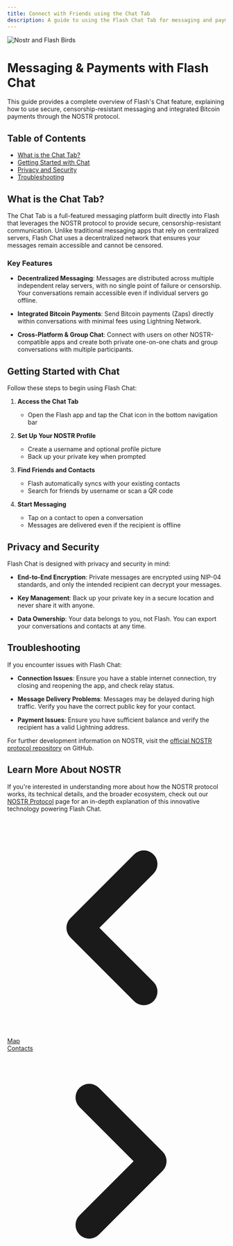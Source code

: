 ```yaml
---
title: Connect with Friends using the Chat Tab
description: A guide to using the Flash Chat Tab for messaging and payments using the NOSTR protocol
---
```


<div class="text-center mb-12">
  <img src="/images/badges/png/Nostr_and_Flash_Birds.png" alt="Nostr and Flash Birds" class="mx-auto h-40 mb-4" />
</div>

# Messaging & Payments with Flash Chat

This guide provides a complete overview of Flash's Chat feature, explaining how to use secure, censorship-resistant messaging and integrated Bitcoin payments through the NOSTR protocol.

## Table of Contents

- [What is the Chat Tab?](#what-is-the-chat-tab)
- [Getting Started with Chat](#getting-started-with-chat)
- [Privacy and Security](#privacy-and-security)
- [Troubleshooting](#troubleshooting)

## What is the Chat Tab?

The Chat Tab is a full-featured messaging platform built directly into Flash that leverages the NOSTR protocol to provide secure, censorship-resistant communication. Unlike traditional messaging apps that rely on centralized servers, Flash Chat uses a decentralized network that ensures your messages remain accessible and cannot be censored.

### Key Features

- **Decentralized Messaging**: Messages are distributed across multiple independent relay servers, with no single point of failure or censorship. Your conversations remain accessible even if individual servers go offline.

- **Integrated Bitcoin Payments**: Send Bitcoin payments (Zaps) directly within conversations with minimal fees using Lightning Network.

- **Cross-Platform & Group Chat**: Connect with users on other NOSTR-compatible apps and create both private one-on-one chats and group conversations with multiple participants.

## Getting Started with Chat

Follow these steps to begin using Flash Chat:

1. **Access the Chat Tab**
   - Open the Flash app and tap the Chat icon in the bottom navigation bar

2. **Set Up Your NOSTR Profile**
   - Create a username and optional profile picture
   - Back up your private key when prompted

3. **Find Friends and Contacts**
   - Flash automatically syncs with your existing contacts
   - Search for friends by username or scan a QR code

4. **Start Messaging**
   - Tap on a contact to open a conversation
   - Messages are delivered even if the recipient is offline

## Privacy and Security

Flash Chat is designed with privacy and security in mind:

- **End-to-End Encryption**: Private messages are encrypted using NIP-04 standards, and only the intended recipient can decrypt your messages.

- **Key Management**: Back up your private key in a secure location and never share it with anyone.

- **Data Ownership**: Your data belongs to you, not Flash. You can export your conversations and contacts at any time.

## Troubleshooting

If you encounter issues with Flash Chat:

- **Connection Issues**: Ensure you have a stable internet connection, try closing and reopening the app, and check relay status.

- **Message Delivery Problems**: Messages may be delayed during high traffic. Verify you have the correct public key for your contact.

- **Payment Issues**: Ensure you have sufficient balance and verify the recipient has a valid Lightning address.

For further development information on NOSTR, visit the [official NOSTR protocol repository](https://github.com/nostr-protocol/nostr) on GitHub.

## Learn More About NOSTR

If you're interested in understanding more about how the NOSTR protocol works, its technical details, and the broader ecosystem, check out our [NOSTR Protocol](/en/nostr-protocol) page for an in-depth explanation of this innovative technology powering Flash Chat.

<!-- Navigation links -->
<div class="flex justify-between items-center mt-8 pt-4 border-t border-zinc-200 dark:border-zinc-700">
  <div class="w-1/3 text-left">
    <a href="map" class="inline-flex items-center bg-purple-600 hover:bg-purple-700 text-white rounded-md transition-colors px-4 py-2 text-sm font-medium shadow-sm hover:shadow-md">
      <svg xmlns="http://www.w3.org/2000/svg" class="h-6 w-6 mr-2" fill="none" viewBox="0 0 24 24" stroke="currentColor">
        <path stroke-linecap="round" stroke-linejoin="round" stroke-width="3" d="M15 19l-7-7 7-7" />
      </svg>
      Map
    </a>
  </div>
  <div class="w-1/3 text-center">
    <!-- Optional center content -->
  </div>
  <div class="w-1/3 text-right">
    <a href="contacts" class="inline-flex items-center bg-purple-600 hover:bg-purple-700 text-white rounded-md transition-colors px-4 py-2 text-sm font-medium shadow-sm hover:shadow-md">
      Contacts
      <svg xmlns="http://www.w3.org/2000/svg" class="h-6 w-6 ml-2" fill="none" viewBox="0 0 24 24" stroke="currentColor">
        <path stroke-linecap="round" stroke-linejoin="round" stroke-width="3" d="M9 5l7 7-7 7" />
      </svg>
    </a>
  </div>
</div>
